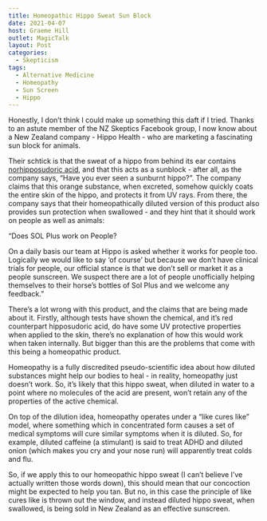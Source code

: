 ```yaml
---
title: Homeopathic Hippo Sweat Sun Block
date: 2021-04-07
host: Graeme Hill
outlet: MagicTalk
layout: Post
categories:
  - Skepticism
tags:
  - Alternative Medicine
  - Homeopathy
  - Sun Screen
  - Hippo
---
```


Honestly, I don’t think I could make up something this daft if I tried. Thanks to an astute member of the NZ Skeptics Facebook group, I now know about a New Zealand company - Hippo Health - who are marketing a fascinating sun block for animals.

<!-- more -->

Their schtick is that the sweat of a hippo from behind its ear contains [norhipposudoric acid](https://en.wikipedia.org/wiki/Hipposudoric_acid), and that this acts as a sunblock - after all, as the company says, “Have you ever seen a sunburnt hippo?”. The company claims that this orange substance, when excreted, somehow quickly coats the entire skin of the hippo, and protects it from UV rays. From there, the company says that their homeopathically diluted version of this product also provides sun protection when swallowed - and they hint that it should work on people as well as animals:

“Does SOL Plus work on People?

On a daily basis our team at Hippo is asked whether it works for people too. Logically we would like to say ‘of course’ but because we don’t have clinical trials for people, our official stance is that we don’t sell or market it as a people sunscreen. We suspect there are a lot of people unofficially helping themselves to their horse’s bottles of Sol Plus and we welcome any feedback.”

There’s a lot wrong with this product, and the claims that are being made about it. Firstly, although tests have shown the chemical, and it’s red counterpart hipposudoric acid, do have some UV protective properties when applied to the skin, there’s no explanation of how this would work when taken internally. But bigger than this are the problems that come with this being a homeopathic product.

Homeopathy is a fully discredited pseudo-scientific idea about how diluted substances might help our bodies to heal - in reality, homeopathy just doesn’t work. So, it’s likely that this hippo sweat, when diluted in water to a point where no molecules of the acid are present, won’t retain any of the properties of the active chemical.

On top of the dilution idea, homeopathy operates under a “like cures like” model, where something which in concentrated form causes a set of medical symptoms will cure similar symptoms when it is diluted. So, for example, diluted caffeine (a stimulant) is said to treat ADHD and diluted onion (which makes you cry and your nose run) will apparently treat colds and flu.

So, if we apply this to our homeopathic hippo sweat (I can’t believe I’ve actually written those words down), this should mean that our concoction might be expected to help you tan. But no, in this case the principle of like cures like is thrown out the window, and instead diluted hippo sweat, when swallowed, is being sold in New Zealand as an effective sunscreen.
